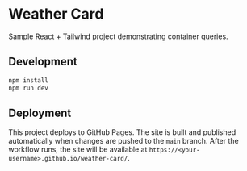 # Weather Card

Sample React + Tailwind project demonstrating container queries.

## Development

```sh
npm install
npm run dev
```

## Deployment

This project deploys to GitHub Pages. The site is built and published automatically
when changes are pushed to the `main` branch. After the workflow runs, the site will
be available at `https://<your-username>.github.io/weather-card/`.
